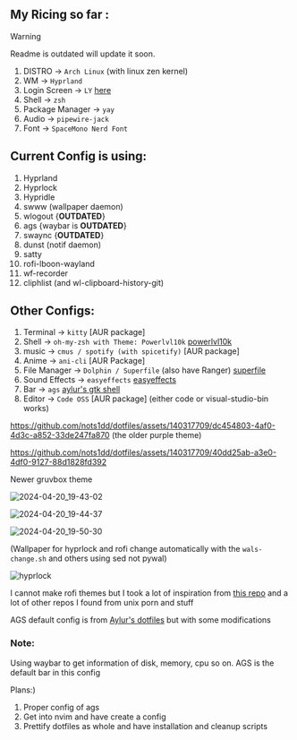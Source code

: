 ##  My Ricing so far :

> [!WARNING]
> 
> Readme is outdated will update it soon.
> 

1. DISTRO -> `Arch Linux` (with linux zen kernel)
2. WM -> `Hyprland`
3. Login Screen -> `LY` [here](https://github.com/fairyglade/ly)
4. Shell -> `zsh`
5. Package Manager -> `yay`
6. Audio -> `pipewire-jack`
7. Font -> `SpaceMono Nerd Font`

## Current Config is using:

1. Hyprland
2. Hyprlock
3. Hypridle
4. swww (wallpaper daemon)
5. wlogout {**OUTDATED**}
6. ags {waybar is **OUTDATED**}
7. swaync {**OUTDATED**}
8. dunst (notif daemon)
9. satty
10. rofi-lboon-wayland
11. wf-recorder
12. cliphlist (and wl-clipboard-history-git)

## Other Configs:
1. Terminal -> `kitty` [AUR package]
2. Shell -> `oh-my-zsh with Theme: Powerlvl10k` [powerlvl10k](https://github.com/romkatv/powerlevel10k)
3. music -> `cmus / spotify (with spicetify)` [AUR package]
4. Anime -> `ani-cli` [AUR Package]
5. File Manager -> `Dolphin / Superfile` (also have Ranger) [superfile](https://github.com/MHNightCat/superfile/tree/v1.1.1)
6. Sound Effects -> `easyeffects` [easyeffects](https://github.com/wwmm/easyeffects)
7. Bar -> `ags` [aylur's gtk shell](https://github.com/Aylur/ags)
8. Editor -> `Code OSS` [AUR package] (either code or visual-studio-bin works)

https://github.com/nots1dd/dotfiles/assets/140317709/dc454803-4af0-4d3c-a852-33de247fa870 (the older purple theme)



https://github.com/nots1dd/dotfiles/assets/140317709/40dd25ab-a3e0-4df0-9127-88d1828fd392

Newer gruvbox theme



![2024-04-20_19-43-02](https://github.com/nots1dd/dotfiles/assets/140317709/522acd95-37ac-4eb3-b9aa-2777a1d65fa3)

![2024-04-20_19-44-37](https://github.com/nots1dd/dotfiles/assets/140317709/c06c2e63-4520-420f-9537-703bc0a6ba5a)

![2024-04-20_19-50-30](https://github.com/nots1dd/dotfiles/assets/140317709/c0485850-5cf1-4b90-a96f-8b64b9bbd44b)


(Wallpaper for hyprlock and rofi change automatically with the `wals-change.sh` and others using sed not pywal)

![hyprlock](https://github.com/nots1dd/dotfiles/assets/140317709/9ae2d91b-741b-4a79-b7ce-9e360e9d8cc8)


I cannot make rofi themes but I took a lot of inspiration from [this repo](https://github.com/adi1090x/rofi) and a lot of other repos I found from unix porn and stuff

AGS default config is from [Aylur's dotfiles](https://github.com/Aylur/dotfiles) but with some modifications

### Note:
Using waybar to get information of disk, memory, cpu so on. AGS is the default bar in this config

Plans:)
1. Proper config of ags
2. Get into nvim and have create a config
3. Prettify dotfiles as whole and have installation and cleanup scripts
